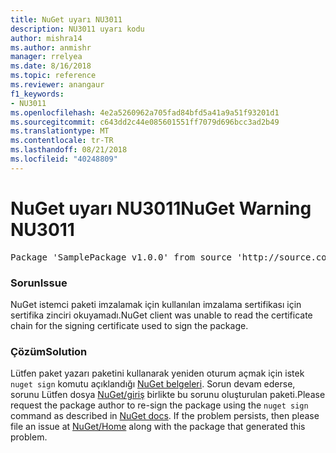 ```yaml
---
title: NuGet uyarı NU3011
description: NU3011 uyarı kodu
author: mishra14
ms.author: anmishr
manager: rrelyea
ms.date: 8/16/2018
ms.topic: reference
ms.reviewer: anangaur
f1_keywords:
- NU3011
ms.openlocfilehash: 4e2a5260962a705fad84bfd5a41a9a51f93201d1
ms.sourcegitcommit: c643dd2c44e085601551ff7079d696bcc3ad2b49
ms.translationtype: MT
ms.contentlocale: tr-TR
ms.lasthandoff: 08/21/2018
ms.locfileid: "40248809"
---
```

# <a name="nuget-warning-nu3011"></a><span data-ttu-id="8a73f-103">NuGet uyarı NU3011</span><span class="sxs-lookup"><span data-stu-id="8a73f-103">NuGet Warning NU3011</span></span>

<pre>Package 'SamplePackage v1.0.0' from source 'http://source.com/index.json': The primary signature is invalid.</pre>

### <a name="issue"></a><span data-ttu-id="8a73f-104">Sorun</span><span class="sxs-lookup"><span data-stu-id="8a73f-104">Issue</span></span>

<span data-ttu-id="8a73f-105">NuGet istemci paketi imzalamak için kullanılan imzalama sertifikası için sertifika zinciri okuyamadı.</span><span class="sxs-lookup"><span data-stu-id="8a73f-105">NuGet client was unable to read the certificate chain for the signing certificate used to sign the package.</span></span>


### <a name="solution"></a><span data-ttu-id="8a73f-106">Çözüm</span><span class="sxs-lookup"><span data-stu-id="8a73f-106">Solution</span></span>

<span data-ttu-id="8a73f-107">Lütfen paket yazarı paketini kullanarak yeniden oturum açmak için istek `nuget sign` komutu açıklandığı [NuGet belgeleri](https://docs.microsoft.com/en-us/nuget/create-packages/sign-a-package). Sorun devam ederse, sorunu Lütfen dosya [NuGet/giriş](https://github.com/NuGet/Home/issues) birlikte bu sorunu oluşturulan paketi.</span><span class="sxs-lookup"><span data-stu-id="8a73f-107">Please request the package author to re-sign the package using the `nuget sign` command as described in [NuGet docs](https://docs.microsoft.com/en-us/nuget/create-packages/sign-a-package). If the problem persists, then please file an issue at [NuGet/Home](https://github.com/NuGet/Home/issues) along with the package that generated this problem.</span></span>


